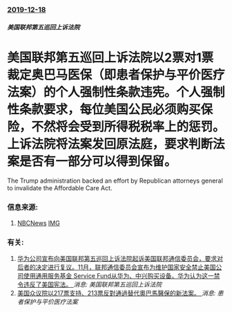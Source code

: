 ### [2019-12-18](/news/2019/12/18/index.md)

##### 美国联邦第五巡回上诉法院
#  美国联邦第五巡回上诉法院以2票对1票裁定奥巴马医保（即患者保护与平价医疗法案）的个人强制性条款违宪。个人强制性条款要求，每位美国公民必须购买保险，不然将会受到所得税税率上的惩罚。上诉法院将法案发回原法庭，要求判断法案是否有一部分可以得到保留。 

The Trump administration backed an effort by Republican attorneys general to invalidate the Affordable Care Act.


### 信息来源:

1. [NBCNews](https://www.nbcnews.com/politics/supreme-court/court-strikes-down-obamacare-s-individual-mandate-unconstitutional-n1104476) [IMG](https://media3.s-nbcnews.com/j/newscms/2019_51/2800646/190327-obamacare-enrollment-cs-936a_1829c353a0cdcb789dd5bd3048324d1c.nbcnews-fp-1200-630.jpg)

### 有关:

1. [ 华为公司宣布向美国联邦第五巡回上诉法院起诉美国联邦通信委员会，要求对后者的决定进行复议。11月，联邦通信委员会宣布为维护国家安全禁止美国公司使用通用服务基金 Service Fund从华为、中兴购买设备。华为认为这一禁令违反了美国宪法。 ](/zh/news/2019/12/5/华为公司宣布向美国联邦第五巡回上诉法院起诉美国联邦通信委员会-要求对后者的决定进行复议-11月-联邦通信委员会宣布为维.md) _消息: 美国联邦第五巡回上诉法院_
2. [ 美国众议院以217票支持、213票反對通過替代奧巴馬醫保的新法案。 ](/zh/news/2017/05/4/美国众议院以217票支持-213票反對通過替代奧巴馬醫保的新法案.md) _消息: 患者保护与平价医疗法案_
